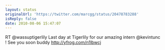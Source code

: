 ```yaml
---
layout: status
originalUrl: 'https://twitter.com/marcgg/status/20478783288'
isReply: false
date: 2010-08-06 15:47:07
---
```


RT @wassuptigerlily Last day at Tigerlily for our amazing intern @kevintunc ! See you soon buddy  http://yfrog.com/n1lbwcj
